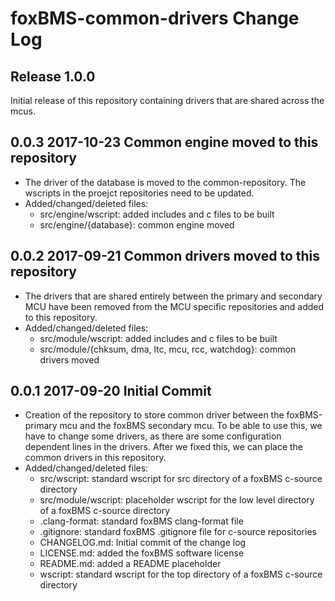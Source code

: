 # foxBMS-common-drivers Change Log

## Release 1.0.0

Initial release of this repository containing drivers that are shared across
the mcus.

## 0.0.3 2017-10-23 Common engine moved to this repository
- The driver of the database is moved to the common-repository. The wscripts
  in the proejct repositories need to be updated.
- Added/changed/deleted files:
  - src/engine/wscript: added includes and c files to be built
  - src/engine/{database}: common engine moved

## 0.0.2 2017-09-21 Common drivers moved to this repository
- The drivers that are shared entirely between the primary and secondary MCU 
have been removed from the MCU specific repositories and added to this 
repository.
- Added/changed/deleted files:
  - src/module/wscript: added includes and c files to be built
  - src/module/{chksum, dma, ltc, mcu, rcc, watchdog}: common drivers moved
 
## 0.0.1 2017-09-20 Initial Commit
- Creation of the repository to store common driver between the foxBMS-primary
mcu and the foxBMS secondary mcu. To be able to use this, we have to change 
some drivers, as there are some configuration dependent lines in the drivers.
After we fixed this, we can place the common drivers in this repository.
- Added/changed/deleted files:
  - src/wscript: standard wscript for src directory of a foxBMS c-source 
    directory
  - src/module/wscript: placeholder wscript for the low level directory of a 
   foxBMS c-source directory
  - .clang-format: standard foxBMS clang-format file
  - .gitignore: standard foxBMS .gitignore file for c-source repositories
  - CHANGELOG.md: Initial commit of the change log
  - LICENSE.md: added the foxBMS software license
  - README.md: added a README placeholder
  - wscript: standard wscript for the top directory of a foxBMS c-source 
    directory
